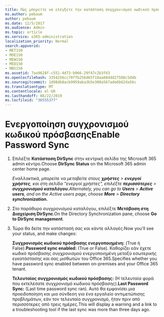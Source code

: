 ```yaml
---
title: Πώς μπορείτε να ελέγξετε την κατάσταση συγχρονισμού κωδικού πρόσβασης
ms.author: pebaum
author: pebaum
ms.date: 12/5/2017
ms.audience: Admin
ms.topic: article
ms.service: o365-administration
localization_priority: Normal
search.appverid:
- MET150
- MOE150
- MEW150
- MED150
- MBS150
ms.assetid: 7aa9628f-c551-4d73-b966-29f47c2b3f43
ms.openlocfilehash: 3354256cc70ffb256d65f18aa68ddd27588c5d4b
ms.sourcegitcommit: 1d98db8acb9959aba3b5e308a567ade6b62da56c
ms.translationtype: MT
ms.contentlocale: el-GR
ms.lasthandoff: 08/22/2019
ms.locfileid: "36555377"
---
```

# <a name="enable-password-sync"></a><span data-ttu-id="f62fe-102">Ενεργοποίηση συγχρονισμού κωδικού πρόσβασης</span><span class="sxs-lookup"><span data-stu-id="f62fe-102">Enable Password Sync</span></span>

1.  <span data-ttu-id="f62fe-103">Επιλέξτε **Κατάσταση DirSync** στην κεντρική σελίδα της Microsoft 365 admin κέντρο.</span><span class="sxs-lookup"><span data-stu-id="f62fe-103">Choose **DirSync Status** on the Microsoft 365 admin center home page.</span></span> 
    
     <span data-ttu-id="f62fe-104">*Εναλλακτικά, μπορείτε να μεταβείτε στους **χρήστες** \> **ενεργοί χρήστες**, και στη σελίδα "ενεργοί χρήστες", επιλέξτε **περισσότερες** \> **συγχρονισμού καταλόγου.***</span><span class="sxs-lookup"><span data-stu-id="f62fe-104">*Alternately, you can go to **Users** \> **Active users**, and on the Active users page, choose **More** \> **Directory synchronization.***</span></span> 
    
2. <span data-ttu-id="f62fe-105">Στο παράθυρο συγχρονισμού καταλόγου, επιλέξτε **Μετάβαση στη Διαχείριση DirSync**.</span><span class="sxs-lookup"><span data-stu-id="f62fe-105">On the Directory Synchronization pane, choose **Go to DirSync management**.</span></span> 
    
3. <span data-ttu-id="f62fe-106">Τώρα θα δείτε την κατάστασή σας και κάντε αλλαγές:</span><span class="sxs-lookup"><span data-stu-id="f62fe-106">Now you'll see your status, and make changes:</span></span>
    
    <span data-ttu-id="f62fe-107">**Συγχρονισμός κωδικού πρόσβασης ενεργοποιημένη:** (True ή False).</span><span class="sxs-lookup"><span data-stu-id="f62fe-107">**Password sync enabled:** (True or False).</span></span> <span data-ttu-id="f62fe-108">Καθορίζει εάν έχετε κωδικό πρόσβασης συγχρονισμού ενεργοποιημένη μεταξύ εσωτερικής εγκατάστασης και σας μισθωτών του Office 365.</span><span class="sxs-lookup"><span data-stu-id="f62fe-108">Specifies whether you have password sync enabled between on-premises and your Office 365 tenant.</span></span> 
    
    <span data-ttu-id="f62fe-109">**Τελευταίος συγχρονισμός κωδικού πρόσβασης:** (Η τελευταία φορά που εκτελέσατε συγχρονισμό κωδικού πρόσβασης).</span><span class="sxs-lookup"><span data-stu-id="f62fe-109">**Last Password Sync:** (Last time password sync ran).</span></span> <span data-ttu-id="f62fe-110">Αυτό θα εμφανίσει μια προειδοποίηση και μια σύνδεση για ένα εργαλείο αντιμετώπισης προβλημάτων, εάν τον τελευταίο συγχρονισμό, ήταν πριν από περισσότερες από τρεις ημέρες.</span><span class="sxs-lookup"><span data-stu-id="f62fe-110">This will display a warning and a link to a troubleshooting tool if the last sync was more than three days ago.</span></span> 
    

